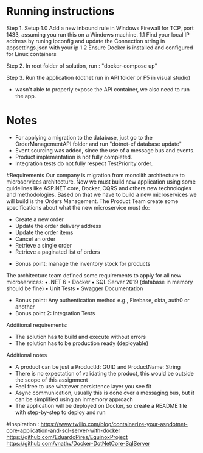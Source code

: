 ﻿# Running instructions
Step 1. Setup
1.0 Add a new inbound rule in Windows Firewall for TCP, port 1433, assuming you run this on a Windows machine.
1.1 Find your local IP address by runing ipconfig and update the Connection string in appsettings.json with your ip
1.2 Ensure Docker is installed and configured for Linux containers

Step 2. In root folder of solution, run : "docker-compose up"

Step 3. Run the application (dotnet run in API folder or F5 in visual studio) 
- wasn't able to properly expose the API container, we also need to run the app.

# Notes
- For applying a migration to the database, just go to the OrderManagementAPI folder and run "dotnet-ef database update"
- Event sourcing was added, since the use of a message bus and events. 
- Product implementation is not fully completed.
- Integration tests do not fully respect TestPriority order.

#Requirements
Our company is migration from monolith architecture to microservices architecture. Now we must
build new application using some guidelines like ASP.NET core, Docker, CQRS and others new
technologies and methodologies.
Based on that we have to build a new microservices we will build is the Orders Management. The
Product Team create some specifications about what the new microservice must do:
- Create a new order
- Update the order delivery address
- Update the order items
- Cancel an order
- Retrieve a single order
- Retrieve a paginated list of orders
* Bonus point: manage the inventory stock for products

The architecture team defined some requirements to apply for all new microservices:
• .NET 6
• Docker
• SQL Server 2019 (database in memory should be fine)
• Unit Tests
• Swagger Documentation
* Bonus point: Any authentication method e.g., Firebase, okta, auth0 or another
* Bonus point 2: Integration Tests

Additional requirements:
- The solution has to build and execute without errors
- The solution has to be production ready (deployable)

Additional notes
- A product can be just a ProductId: GUID and ProductName: String
- There is no expectation of validating the product, this would be outside the scope of this assignment
- Feel free to use whatever persistence layer you see fit
- Async communication, usually this is done over a messaging bus, but it can be simplified using an
inmemory approach
- The application will be deployed on Docker, so create a README file with step-by-step to deploy and
run

#Inspiration : 
https://www.twilio.com/blog/containerize-your-aspdotnet-core-application-and-sql-server-with-docker
https://github.com/EduardoPires/EquinoxProject
https://github.com/vnathv/Docker-DotNetCore-SqlServer